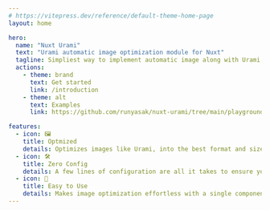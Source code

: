 ```yaml
---
# https://vitepress.dev/reference/default-theme-home-page
layout: home

hero:
  name: "Nuxt Urami"
  text: "Urami automatic image optimization module for Nuxt"
  tagline: Simpliest way to implement automatic image along with Urami
  actions:
    - theme: brand
      text: Get started
      link: /introduction
    - theme: alt
      text: Examples
      link: https://github.com/runyasak/nuxt-urami/tree/main/playground

features:
  - icon: 🖼️
    title: Optmized
    details: Optimizes images like Urami, into the best format and size based on the visitor's browser
  - icon: 🛠
    title: Zero Config
    details: A few lines of configuration are all it takes to ensure your Nuxt.js project delivers high-performance images.
  - icon: 🚀
    title: Easy to Use
    details: Makes image optimization effortless with a single component, requiring minimal setup, for a high-performance website
---
```

